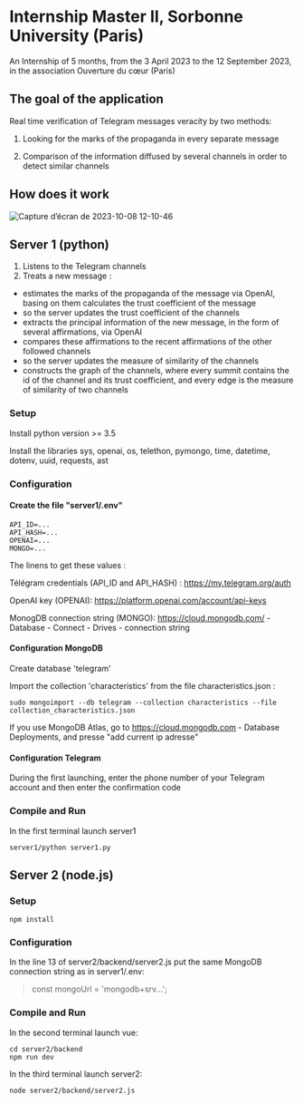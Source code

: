 # Internship Master II, Sorbonne University (Paris)
An Internship of 5 months, from the 3 April 2023 to the 12 September 2023, in the association Ouverture du cœur (Paris)

## The goal of the application
Real time verification of Telegram messages veracity by two methods:

1) Looking for the marks of the propaganda in every separate message

2) Comparison of the information diffused by several channels in order to detect similar channels

## How does it work

![Capture d’écran de 2023-10-08 12-10-46](https://github.com/akostrik/stage_telegram/assets/22834202/9bbb5cb1-5a40-41ca-b504-8f6abf2d0756)

## Server 1 (python)
1) Listens to the Telegram channels
2) Treats a new message :
- estimates the marks of the propaganda of the message via OpenAI, basing on them calculates the trust coefficient of the message 
- so the server updates the trust coefficient of the channels
- extracts the principal information of the new message, in the form of several affirmations, via OpenAI
- compares these affirmations to the recent affirmations of the other followed channels
- so the server updates the measure of similarity of the channels
- constructs the graph of the channels, where every summit contains the id of the channel and its trust coefficient, and every edge is the measure of similarity of two channels 
  
### Setup 
Install python version >= 3.5 

Install the libraries sys, openai, os, telethon, pymongo, time, datetime, dotenv, uuid, requests, ast  
### Configuration
#### Create the file "server1/.env" 
```
API_ID=...
API_HASH=...
OPENAI=...
MONGO=...
```
The linens to get these values :

Télégram credentials (API_ID and API_HASH) : https://my.telegram.org/auth

OpenAI key (OPENAI): https://platform.openai.com/account/api-keys

MonogDB connection string (MONGO): https://cloud.mongodb.com/ - Database - Connect - Drives - connection string

#### Configuration MongoDB

Create database 'telegram'

Import the collection 'characteristics' from the file characteristics.json :

```
sudo mongoimport --db telegram --collection characteristics --file collection_characteristics.json
```

If you use MongoDB Atlas, go to https://cloud.mongodb.com - Database Deployments, and presse "add current ip adresse"

#### Configuration Telegram
During the first launching, enter the phone number of your Telegram account and then enter the confirmation code
### Compile and Run
In the first terminal launch server1
```
server1/python server1.py
```

## Server 2 (node.js)
### Setup
```
npm install
```
### Configuration
In the line 13 of server2/backend/server2.js put the same MongoDB connection string as in server1/.env:
> const mongoUrl = 'mongodb+srv...';
### Compile and Run
In the second terminal launch vue:
```
cd server2/backend
npm run dev
```
In the third terminal launch server2:
```
node server2/backend/server2.js
```

